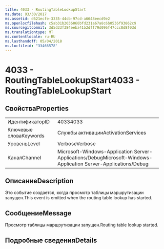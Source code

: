 ```yaml
---
title: 4033 - RoutingTableLookupStart
ms.date: 03/30/2017
ms.assetid: d621ecfe-3335-44cb-97cd-a6648eecd9e2
ms.openlocfilehash: c5ab31b2036060bfd231a67a8c6b0536f93862c9
ms.sourcegitcommit: 3d5d33f384eeba41b2dff79d096f47ccc8d8f03d
ms.translationtype: MT
ms.contentlocale: ru-RU
ms.lasthandoff: 05/04/2018
ms.locfileid: "33466578"
---
```

# <a name="4033---routingtablelookupstart"></a><span data-ttu-id="52a15-102">4033 - RoutingTableLookupStart</span><span class="sxs-lookup"><span data-stu-id="52a15-102">4033 - RoutingTableLookupStart</span></span>
## <a name="properties"></a><span data-ttu-id="52a15-103">Свойства</span><span class="sxs-lookup"><span data-stu-id="52a15-103">Properties</span></span>  
  
|||  
|-|-|  
|<span data-ttu-id="52a15-104">Идентификатор</span><span class="sxs-lookup"><span data-stu-id="52a15-104">ID</span></span>|<span data-ttu-id="52a15-105">4033</span><span class="sxs-lookup"><span data-stu-id="52a15-105">4033</span></span>|  
|<span data-ttu-id="52a15-106">Ключевые слова</span><span class="sxs-lookup"><span data-stu-id="52a15-106">Keywords</span></span>|<span data-ttu-id="52a15-107">Службы активации</span><span class="sxs-lookup"><span data-stu-id="52a15-107">ActivationServices</span></span>|  
|<span data-ttu-id="52a15-108">Уровень</span><span class="sxs-lookup"><span data-stu-id="52a15-108">Level</span></span>|<span data-ttu-id="52a15-109">Verbose</span><span class="sxs-lookup"><span data-stu-id="52a15-109">Verbose</span></span>|  
|<span data-ttu-id="52a15-110">Канал</span><span class="sxs-lookup"><span data-stu-id="52a15-110">Channel</span></span>|<span data-ttu-id="52a15-111">Microsoft-Windows-Application Server-Applications/Debug</span><span class="sxs-lookup"><span data-stu-id="52a15-111">Microsoft-Windows-Application Server-Applications/Debug</span></span>|  
  
## <a name="description"></a><span data-ttu-id="52a15-112">Описание</span><span class="sxs-lookup"><span data-stu-id="52a15-112">Description</span></span>  
 <span data-ttu-id="52a15-113">Это событие создается, когда просмотр таблицы маршрутизации запущен.</span><span class="sxs-lookup"><span data-stu-id="52a15-113">This event is emitted when the routing table lookup has started.</span></span>  
  
## <a name="message"></a><span data-ttu-id="52a15-114">Сообщение</span><span class="sxs-lookup"><span data-stu-id="52a15-114">Message</span></span>  
 <span data-ttu-id="52a15-115">Просмотр таблицы маршрутизации запущен.</span><span class="sxs-lookup"><span data-stu-id="52a15-115">Routing table lookup started.</span></span>  
  
## <a name="details"></a><span data-ttu-id="52a15-116">Подробные сведения</span><span class="sxs-lookup"><span data-stu-id="52a15-116">Details</span></span>
